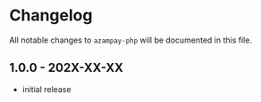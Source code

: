 # Changelog

All notable changes to `azampay-php` will be documented in this file.

## 1.0.0 - 202X-XX-XX

- initial release
